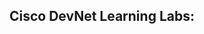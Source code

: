 ## Cisco DevNet Learning Labs: <title for collection of labs>

These self-paced interactive tutorials provide instructions for developers to .... 

Labs are written to be displayed within the [Cisco DevNet Learning Labs system](https://learninglabs.cisco.com).

Contributions are welcome, and we are glad to review changes through pull requests. See [contributing.md](contributing.md) for details.

Once approved, Cisco DevNet reviewers then create a release that is published through our Learning Labs system. 

The goal of these learning labs is to ensure a 'hands-on' learning approach rather than just theory or instructions.

## About these Learning Labs

For your repository, answer these questions: 
* What does this set of learning lab do?
* Why is this set of learning lab useful?
* How do I get started?
* Where can I get more help, if I need it?

## Contributing

Note that contributions to these learning modules are for public consumption, so you must ensure you have the rights to provide any contributed content.

Write your content in Markdown, and your wording and syntax is reviewed according to the [Cisco Style Guide](http://www-author.cisco.com/c/en/us/td/docs/general/style/guide/Latest/stylegd.html). (Link available on Cisco VPN only.)

#### Publishing Requirements

To create and publish a new lab, you must:
- Add a new folder under labs
- Create a JSON file with the same name as the labs/folder name
- Create markdown files named 1.md, 2.md, and so on, and refer to those files in the JSON file
- Ensure the JSON file contains page titles in addition to file references
- Send a pull request, then get the files commited and merged to `master` by a DevNet reviewer

A DevNet reviewer then creates a release on the repository with the latest `master` and publishes through the admin interface.

#### Editors

You can write Markdown in a plain text editor but there are many desktop and web-based options which allow you to write and preview your work at the same time. We recommend Visual Studio Code [Download](https://code.visualstudio.com/) for a few reasons:
- Lightweight environment for coding (or writing Markdown)
- Available on MAC, Linux or Windows
- Github Client integration
- Great Markdown preview features native in the editor
- Intuitive operation and structure

You can validate a JSON file by using the [online formatter and validator](https://jsonformatter.curiousconcept.com).

## Getting Involved

* If you'd like to make contributions, refer to [contributing.md](contributing.md).
* If you're interested in creating a Cisco DevNet Learning Lab, please contact a DevNet administrator for guidance.


